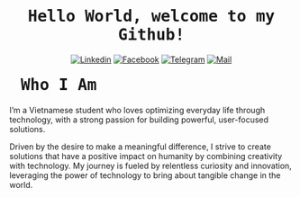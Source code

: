         
<h1 align='center'><samp><strong>Hello World, welcome to my Github!</strong></samp></h1>

<div align='center'>
  
  [![Linkedin](https://img.shields.io/badge/LinkedIn-Ng%C3%A0n%20Thanh%20Phong-blue?logo=Linkedin&logoColor=blue&labelColor=black)](https://www.linkedin.com/in/ntphong1501/)
  [![Facebook](https://img.shields.io/badge/Facebook-Ng%C3%A0n%20Thanh%20Phong-blue?logo=Facebook&logoColor=blue&labelColor=black)](https://www.facebook.com/ntphong004)
  [![Telegram](https://img.shields.io/badge/Telegram-ntphong04-blue?logo=Telegram&logoColor=blue&labelColor=black)](https://t.me/ntphong04)
  [![Mail](https://img.shields.io/badge/Gmail-nt.phong150104@gmail.com-blue?logo=Gmail&logoColor=blue&labelColor=black)](mailto:nt.phong150104@gmail.com)
  
</div>

<h1 align='left' style='margin: 20px;' ><samp><strong>Who I Am</strong></samp></h1>

<p align='left'>

I’m a Vietnamese student who loves optimizing everyday life through technology, with a strong passion for building powerful, user-focused solutions.

Driven by the desire to make a meaningful difference, I strive to create solutions that have a positive impact on humanity by combining creativity with technology. 
My journey is fueled by relentless curiosity and innovation, leveraging the power of technology to bring about tangible change in the world.
</p>


